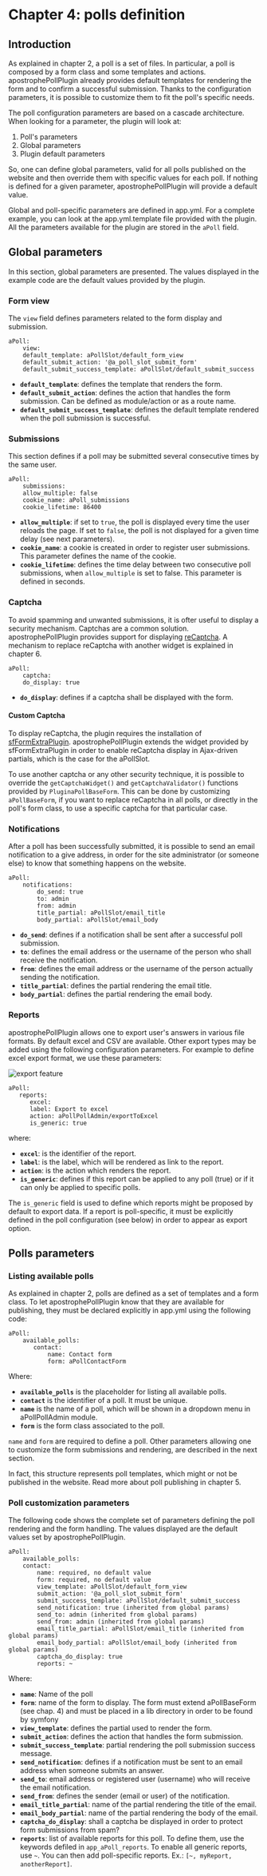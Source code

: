 # Chapter 4: polls definition

## Introduction

As explained in chapter 2, a poll is a set of files. In particular, a poll is composed by a form class and some templates and actions. apostrophePollPlugin already provides default templates for rendering the form and to confirm a successful submission. Thanks to the configuration parameters, it is possible to customize them to fit the poll's specific needs.

The poll configuration parameters are based on a cascade architecture. When looking for a parameter, the plugin will look at:

1.   Poll's parameters
2.   Global parameters
3.   Plugin default parameters

So, one can define global parameters, valid for all polls published on the website and then override them with specific values for each poll. If nothing is defined for a given parameter, apostrophePollPlugin will provide a default value.

Global and poll-specific parameters are defined in app.yml. For a complete example, you can look at the app.yml.template file provided with the plugin. All the parameters available for the plugin are stored in the `aPoll` field.



## Global parameters

In this section, global parameters are presented. The values displayed in the example code are the default values provided by the plugin.

### Form view

The `view` field defines parameters related to the form display and submission.

	aPoll:
	    view:
		default_template: aPollSlot/default_form_view
		default_submit_action: '@a_poll_slot_submit_form'
		default_submit_success_template: aPollSlot/default_submit_success


* **`default_template`**: defines the template that renders the form. 
* **`default_submit_action`**: defines the action that handles the form submission. Can be defined as module/action or as a route name.
* **`default_submit_success_template`**: defines the default template rendered when the poll submission is successful.

### Submissions

This section defines if a poll may be submitted several consecutive times by the same user. 

	aPoll:
	    submissions:
		allow_multiple: false
		cookie_name: aPoll_submissions
		cookie_lifetime: 86400

* **`allow_multiple`**: if set to `true`, the poll is displayed every time the user reloads the page. If set to `false`, the poll is not displayed for a given time delay (see next parameters).
* **`cookie_name`**: a cookie is created in order to register user submissions. This parameter defines the name of the cookie.
* **`cookie_lifetime`**: defines the time delay between two consecutive poll submissions, when `allow_multiple` is set to false. This parameter is defined in seconds.

### Captcha

To avoid spamming and unwanted submissions, it is ofter useful to display a security mechanism. Captchas are a common solution. apostrophePollPlugin provides support for displaying [reCaptcha](http://www.google.com/recaptcha). A mechanism to replace reCaptcha with another widget is explained in chapter 6.

	aPoll:
	    captcha:
		do_display: true

* **`do_display`**: defines if a captcha shall be displayed with the form.

#### Custom Captcha
 
To display reCaptcha, the plugin requires the installation of [sfFormExtraPlugin](http://www.symfony-project.org/plugins/sfFormExtraPlugin "sfFormExtra"). apostrophePollPlugin extends the widget provided by sfFormExtraPlugin in order to enable reCaptcha display in Ajax-driven partials, which is the case for the aPollSlot.

To use another captcha or any other security technique, it is possible to override the `getCaptchaWidget()` and `getCaptchaValidator()` functions provided by `PluginaPollBaseForm`. This can be done by customizing `aPollBaseForm`, if you want to replace reCaptcha in all polls, or directly in the poll's form class, to use a specific captcha for that particular case.




### Notifications

After a poll has been successfully submitted, it is possible to send an email notification to a give address, in order for the site administrator (or someone else) to know that something happens on the website.

	aPoll:
	    notifications:
			do_send: true
			to: admin
			from: admin
			title_partial: aPollSlot/email_title
			body_partial: aPollSlot/email_body

* **`do_send`**: defines if a notification shall be sent after a successful poll submission.
* **`to`**: defines the email address or the username of the person who shall receive the notification.
* **`from`**: defines the email address or the username of the person actually sending the notification.
* **`title_partial`**: defines the partial rendering the email title.
* **`body_partial`**: defines the partial rendering the email body.


### Reports

apostrophePollPlugin allows one to export user's answers in various file formats. By default excel and CSV are available. Other export types may be added using the following configuration parameters. For example to define excel export format, we use these parameters:

![export feature](images/export.png "Export feature")


	aPoll:  
	   reports:  
	      excel:  
		  label: Export to excel     
		  action: aPollPollAdmin/exportToExcel  
		  is_generic: true  


where:

* **`excel`**: is the identifier of the report.
* **`label`**: is the label, which will be rendered as link to the report.
* **`action`**: is the action which renders the report.
* **`is_generic`**: defines if this report can be applied to any poll (true) or if it can only be applied to specific polls.

The `is_generic` field is used to define which reports might be proposed by default to export data. If a report is poll-specific, it must be explicitly defined in the poll configuration (see below) in order to appear as export option.

## Polls parameters

### Listing available polls

As explained in chapter 2, polls are defined as a set of templates and a form class. To let apostrophePollPlugin know that they are available for publishing, they must be declared explicitly in app.yml using the following code:

	aPoll:
	    available_polls:
		   contact:
		       name: Contact form
		       form: aPollContactForm

Where:

* **`available_polls`** is the placeholder for listing all available polls.
* **`contact`** is the identifier of a poll. It must be unique.
* **`name`** is the name of a poll, which will be shown in a dropdown menu in aPollPollAdmin module.
* **`form`** is the form class associated to the poll.

`name` and `form` are required to define a poll. Other parameters allowing one to customize the form submissions and rendering, are described in the next section.

In fact, this structure represents poll templates, which might or not be published in the website. Read more about poll publishing in chapter 5.

### Poll customization parameters

The following code shows the complete set of parameters defining the poll rendering and the form handling. The values displayed are the default values set by apostrophePollPlugin.

	aPoll:
	    available_polls:
		contact:
			name: required, no default value
			form: required, no default value
			view_template: aPollSlot/default_form_view
			submit_action: '@a_poll_slot_submit_form'
			submit_success_template: aPollSlot/default_submit_success
			send_notification: true (inherited from global params)
			send_to: admin (inherited from global params)
			send_from: admin (inherited from global params)
			email_title_partial: aPollSlot/email_title (inherited from global params)
			email_body_partial: aPollSlot/email_body (inherited from global params)
			captcha_do_display: true
			reports: ~
    

Where:

* **`name`**: Name of the poll
* **`form`**: name of the form to display. The form must extend aPollBaseForm (see chap. 4) and must be placed in a lib directory in order to be found by symfony
* **`view_template`**: defines the partial used to render the form.
* **`submit_action`**: defines the action that handles the form submission.
* **`submit_success_template`**: partial rendering the poll submission success message.
* **`send_notification`**: defines if a notification must be sent to an email address when someone submits an answer.
* **`send_to`**: email address or registered user (username) who will receive the email notification.
* **`send_from`**: defines the sender (email or user) of the notification.
* **`email_title_partial`**: name of the partial rendering the title of the email.
* **`email_body_partial`**: name of the partial rendering  the body of the email.
* **`captcha_do_display`**: shall a captcha be displayed in order to protect form submissions from spam?
* **`reports`**: list of available reports for this poll. To define them, use the keywords defiled in `app_aPoll_reports`. To enable all generic reports, use `~`. You can then add poll-specific reports. Ex.: `[~, myReport, anotherReport]`.
